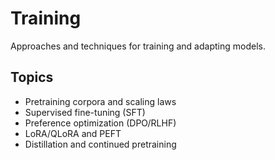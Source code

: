 # Training

Approaches and techniques for training and adapting models.

## Topics
- Pretraining corpora and scaling laws
- Supervised fine-tuning (SFT)
- Preference optimization (DPO/RLHF)
- LoRA/QLoRA and PEFT
- Distillation and continued pretraining
